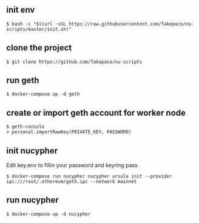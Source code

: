 ## init env

```
$ bash -c "$(curl -sSL https://raw.githubusercontent.com/fakepaco/nu-scripts/master/init.sh)"
```

## clone the project
```
$ git clone https://github.com/fakepaco/nu-scripts
```

## run geth

```
$ docker-compose up -d geth
```

## create or import geth account for worker node

```
$ geth-console
> personal.importRawKey(PRIVATE_KEY, PASSWORD)
```

## init nucypher

Edit key.env to fillin your password and keyring pass

```
$ docker-compose run nucypher nucypher ursula init --provider ipc:///root/.ethereum/geth.ipc --network mainnet
```

## run nucypher

```
$ docker-compose up -d nucypher
```


